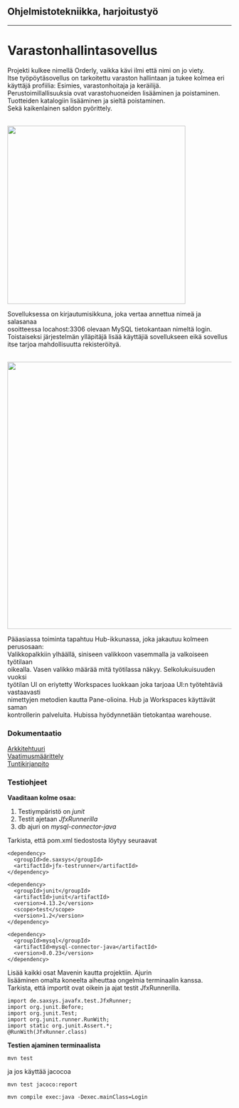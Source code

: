 ## Ohjelmistotekniikka, harjoitustyö
----
# Varastonhallintasovellus

Projekti kulkee nimellä Orderly, vaikka kävi ilmi että nimi on jo viety. </br>
Itse työpöytäsovellus on tarkoitettu varaston hallintaan ja tukee kolmea eri </br>
käyttäjä profiilia: Esimies, varastonhoitaja ja keräilijä. </br>
Perustoimillallisuuksia ovat varastohuoneiden lisääminen ja poistaminen. </br>
Tuotteiden katalogiin lisääminen ja sieltä poistaminen. </br>
Sekä kaikenlainen saldon pyörittely. </br>
</br>

<img src="https://github.com/EternalAzure/ot-harjoitustyo/blob/master/dokumentaatio/kuvat/Login%20screen.PNG" width="400"> 

Sovelluksessa on kirjautumisikkuna, joka vertaa annettua nimeä ja salasanaa </br>
osoitteessa locahost:3306 olevaan MySQL tietokantaan nimeltä login. </br>
Toistaiseksi järjestelmän ylläpitäjä lisää käyttäjiä sovellukseen eikä sovellus </br> 
itse tarjoa mahdollisuutta rekisteröityä. </br>
</br>

<img src="https://github.com/EternalAzure/ot-harjoitustyo/blob/master/dokumentaatio/kuvat/Hub%20screen.PNG" width="600">

Pääasiassa toiminta tapahtuu Hub-ikkunassa, joka jakautuu kolmeen perusosaan:  </br>
Valikkopalkkiin ylhäällä, siniseen valikkoon vasemmalla ja valkoiseen työtilaan </br>
oikealla. Vasen valikko määrää mitä työtilassa näkyy. Selkolukuisuuden vuoksi </br>
työtilan UI on eriytetty Workspaces luokkaan joka tarjoaa UI:n työtehtäviä vastaavasti </br>
nimettyjen metodien kautta Pane-olioina. Hub ja Workspaces käyttävät saman </br>
kontrollerin palveluita. Hubissa hyödynnetään tietokantaa warehouse. </br>

### Dokumentaatio
[Arkkitehtuuri](dokumentaatio/arkkitehtuuri.md) </br>
[Vaatimusmäärittely](dokumentaatio/vaatimusmaarittely.md) </br>
[Tuntikirjanpito](dokumentaatio/tuntikirjanpito.md) </br>

### Testiohjeet
__Vaaditaan kolme osaa:__ </br>
  1. Testiympäristö on _junit_ 
  2. Testit ajetaan _JfxRunnerilla_
  3. db ajuri on _mysql-connector-java_
  
Tarkista, että pom.xml tiedostosta löytyy seuraavat
```
<dependency>
  <groupId>de.saxsys</groupId>
  <artifactId>jfx-testrunner</artifactId>
</dependency>
```
```
<dependency>
  <groupId>junit</groupId>
  <artifactId>junit</artifactId>
  <version>4.13.2</version>
  <scope>test</scope>
  <version>1.2</version>
</dependency>
```
```
<dependency>
  <groupId>mysql</groupId>
  <artifactId>mysql-connector-java</artifactId>
  <version>8.0.23</version>
</dependency>
```
Lisää kaikki osat Mavenin kautta projektiin. Ajurin </br>
lisääminen omalta koneelta aiheuttaa ongelmia terminaalin kanssa.
</br>
Tarkista, että importit ovat oikein ja ajat testit JfxRunnerilla.
```
import de.saxsys.javafx.test.JfxRunner;
import org.junit.Before;
import org.junit.Test;
import org.junit.runner.RunWith;
import static org.junit.Assert.*;
@RunWith(JfxRunner.class)
```
__Testien ajaminen terminaalista__ </br>
```
mvn test
```
ja jos käyttää jacocoa
```
mvn test jacoco:report
```
```
mvn compile exec:java -Dexec.mainClass=Login
```
